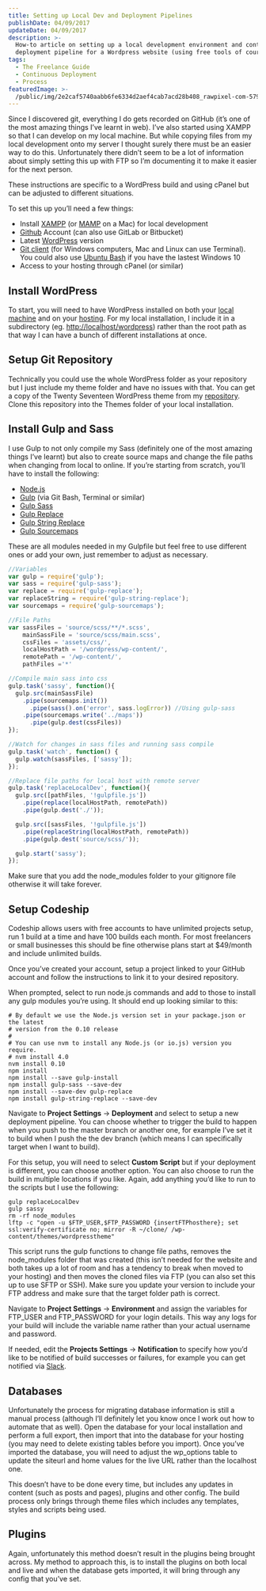 ```yaml
---
title: Setting up Local Dev and Deployment Pipelines
publishDate: 04/09/2017
updateDate: 04/09/2017
description: >-
  How-to article on setting up a local development environment and continuous
  deployment pipeline for a Wordpress website (using free tools of course)
tags:
  - The Freelance Guide
  - Continuous Deployment
  - Process
featuredImage: >-
  /public/img/2e2caf5740aabb6fe6334d2aef4cab7acd28b408_rawpixel-com-579231-unsplash.jpg
---
```

Since I discovered git, everything I do gets recorded on GitHub (it’s one of the most amazing things I’ve learnt in web). I’ve also started using XAMPP so that I can develop on my local machine. But while copying files from my local development onto my server I thought surely there must be an easier way to do this. Unfortunately there didn’t seem to be a lot of information about simply setting this up with FTP so I’m documenting it to make it easier for the next person.

These instructions are specific to a WordPress build and using cPanel but can be adjusted to different situations.

To set this up you’ll need a few things:

* Install [XAMPP](https://www.apachefriends.org/index.html) (or [MAMP](https://www.mamp.info/en/) on a Mac) for local development
* [Github](https://github.com/) Account (can also use GitLab or Bitbucket)
* Latest [WordPress](https://en-au.wordpress.org/) version
* [Git client](https://git-for-windows.github.io/) (for Windows computers, Mac and Linux can use Terminal). You could also use [Ubuntu Bash](https://msdn.microsoft.com/en-au/commandline/wsl/install_guide) if you have the lastest Windows 10
* Access to your hosting through cPanel (or similar)

## Install WordPress

To start, you will need to have WordPress installed on both your [local machine](https://premium.wpmudev.org/blog/setting-up-xampp/) and on your [hosting](https://codex.wordpress.org/Installing_WordPress). For my local installation, I include it in a subdirectory (eg. <http://localhost/wordpress>) rather than the root path as that way I can have a bunch of different installations at once.

## Setup Git Repository

Technically you could use the whole WordPress folder as your repository but I just include my theme folder and have no issues with that. You can get a copy of the Twenty Seventeen WordPress theme from my [repository](https://github.com/amykapernick/wordpress). Clone this repository into the Themes folder of your local installation.

## Install Gulp and Sass

I use Gulp to not only compile my Sass (definitely one of the most amazing things I’ve learnt) but also to create source maps and change the file paths when changing from local to online. If you’re starting from scratch, you’ll have to install the following:

* [Node.js](https://nodejs.org/en/)
* [Gulp](https://www.npmjs.com/package/gulp-install) (via Git Bash, Terminal or similar)
* [Gulp Sass](https://www.npmjs.com/package/gulp-sass)
* [Gulp Replace](https://www.npmjs.com/package/gulp-replace)
* [Gulp String Replace](https://www.npmjs.com/package/gulp-string-replace)
* [Gulp Sourcemaps](https://www.npmjs.com/package/gulp-sourcemaps)

These are all modules needed in my Gulpfile but feel free to use different ones or add your own, just remember to adjust as necessary.

```javascript
//Variables
var gulp = require('gulp');
var sass = require('gulp-sass');
var replace = require('gulp-replace');
var replaceString = require('gulp-string-replace');
var sourcemaps = require('gulp-sourcemaps');

//File Paths
var sassFiles = 'source/scss/**/*.scss',
    mainSassFile = 'source/scss/main.scss',
    cssFiles = 'assets/css/',
    localHostPath = '/wordpress/wp-content/',
    remotePath = '/wp-content/',
    pathFiles ='*'

//Compile main sass into css
gulp.task('sassy', function(){
  gulp.src(mainSassFile)
    .pipe(sourcemaps.init())
      .pipe(sass().on('error', sass.logError)) //Using gulp-sass
    .pipe(sourcemaps.write('../maps'))
      .pipe(gulp.dest(cssFiles))
});

//Watch for changes in sass files and running sass compile
gulp.task('watch', function() {
  gulp.watch(sassFiles, ['sassy']);
});

//Replace file paths for local host with remote server
gulp.task('replaceLocalDev', function(){
  gulp.src([pathFiles, '!gulpfile.js'])
    .pipe(replace(localHostPath, remotePath))
    .pipe(gulp.dest('./'));

  gulp.src([sassFiles, '!gulpfile.js'])
    .pipe(replaceString(localHostPath, remotePath))
    .pipe(gulp.dest('source/scss/'));

  gulp.start('sassy');
});
```

Make sure that you add the node_modules folder to your gitignore file otherwise it will take forever.

## Setup Codeship

Codeship allows users with free accounts to have unlimited projects setup, run 1 build at a time and have 100 builds each month. For most freelancers or small businesses this should be fine otherwise plans start at $49/month and include unlimited builds.

Once you’ve created your account, setup a project linked to your GitHub account and follow the instructions to link it to your desired repository.

When prompted, select to run node.js commands and add to those to install any gulp modules you’re using. It should end up looking similar to this:

```
# By default we use the Node.js version set in your package.json or the latest
# version from the 0.10 release
# 
# You can use nvm to install any Node.js (or io.js) version you require.
# nvm install 4.0
nvm install 0.10 
npm install 
npm install --save gulp-install 
npm install gulp-sass --save-dev 
npm install --save-dev gulp-replace 
npm install gulp-string-replace --save-dev
```

Navigate to **Project Settings** -> **Deployment** and select to setup a new deployment pipeline. You can choose whether to trigger the build to happen when you push to the master branch or another one, for example I’ve set it to build when I push the the dev branch (which means I can specifically target when I want to build).

For this setup, you will need to select **Custom Script** but if your deployment is different, you can choose another option. You can also choose to run the build in multiple locations if you like. Again, add anything you’d like to run to the scripts but I use the following:

```
gulp replaceLocalDev 
gulp sassy 
rm -rf node_modules 
lftp -c "open -u $FTP_USER,$FTP_PASSWORD {insertFTPhosthere}; set ssl:verify-certificate no; mirror -R ~/clone/ /wp-content/themes/wordpresstheme"
```

This script runs the gulp functions to change file paths, removes the node_modules folder that was created (this isn’t needed for the website and both takes up a lot of room and has a tendency to break when moved to your hosting) and then moves the cloned files via FTP (you can also set this up to use SFTP or SSH). Make sure you update your version to include your FTP address and make sure that the target folder path is correct.

Navigate to **Project Settings** -> **Environment** and assign the variables for FTP_USER and FTP_PASSWORD for your login details. This way any logs for your build will include the variable name rather than your actual username and password.

If needed, edit the **Projects Settings** -> **Notification** to specify how you’d like to be notified of build successes or failures, for example you can get notified via [Slack](https://slack.com/).

## Databases

Unfortunately the process for migrating database information is still a manual process (although I’ll definitely let you know once I work out how to automate that as well). Open the database for your local installation and perform a full export, then import that into the database for your hosting (you may need to delete existing tables before you import). Once you’ve imported the database, you will need to adjust the wp_options table to update the siteurl and home values for the live URL rather than the localhost one.

This doesn’t have to be done every time, but includes any updates in content (such as posts and pages), plugins and other config. The build process only brings through theme files which includes any templates, styles and scripts being used.

## Plugins

Again, unfortunately this method doesn’t result in the plugins being brought across. My method to approach this, is to install the plugins on both local and live and when the database gets imported, it will bring through any config that you’ve set.
